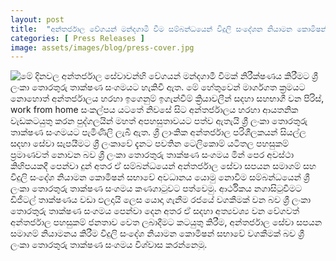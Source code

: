 ```yaml
---
layout: post
title:  "අන්තර්ජාල වේගයන් මන්දගාමී වීම සම්බන්ධයෙන් විදුලි සංදේශන නියාමන කොමිෂන් සභාවේ කඩිනම් අවධානය යොමු කරන්න"
categories: [ Press Releases ]
image: assets/images/blog/press-cover.jpg
---
```

<img src="https://itssl.org/assets/images/blog/2021-05-24-press.jpg" alt="මේ දිනවල අන්තර්ජාල සේවාවන්හි වේගයන් මන්දගාමී වීමක් නිරීක්ෂණය කිරීමට ශ්‍රී ලංකා තොරතුරු තාක්ෂණ සංගමයට හැකිවී ඇත. මේ හේතුවෙන් මාර්ගගත ක්‍රමයට නොහොත් අන්තර්ජාලය හරහා ඉගෙනුම් ඉගැන්වීම් ක්‍රියාවලීන් සදහා සහභාගී වන පිරිස්, work from home සංකල්පය යටතේ නිවසේ සිට අන්තර්ජාලය හරහා ආයතනික වැඩකටයුතු කරන පුද්ගලයින් මහත් අපහසුතාවයට පත්ව ඇතැයි ශ්‍රී ලංකා තොරතුරු තාක්ෂණ සංගමයට පැමිණිලි ලැබී ඇත. ශ්‍රී ලාංකික අන්තර්ජාල පරිශීලකයන් සියල්ල සදහා සේවා සැපයීමට ශ්‍රී ලංකාවේ දැනට පවතින ටෙලිකොම් යටිතල පහසුකම් ප්‍රමාණවත් නොවන බව ශ්‍රී ලංකා තොරතුරු තාක්ෂණ සංගමය මින් පෙර අවස්ථා කිහිපයකදී පෙන්වා දුන් අතර ඒ සම්බන්ධයෙන් අන්තර්ජාල සේවා සපයන සමාගම් සහ විදුලි සංදේශ නියාමන කොමිෂන් සභාවේ අවධානය යොමු නොවීම සම්බන්ධයෙන් ශ්‍රී ලංකා තොරතුරු තාක්ෂණ සංගමය කණගාටුවට පත්වෙමු. ආර්ථිකය නගාසිටුවීමට ඩිජිටල් තාක්ෂණය වඩා ඵලදායි ලෙස යොදා ගැනීම රජයේ වගකීමක් වන බව ශ්‍රී ලංකා තොරතුරු තාක්ෂණ සංගමය පෙන්වා දෙන අතර ඒ සදහා අත්‍යවශ්‍ය වන වේගවත් අන්තර්ජාල පහසුකම් ජනතාව වෙත ලබාදීමට කටයුතු කිරීම, අන්තර්ජාල සේවා සපයන සමාගම් නියාමනය කිරීම විදුලි සංදේශ නියාමන කොමිෂන් සභාවේ වගකීමක් බව ශ්‍රී ලංකා තොරතුරු තාක්ෂණ සංගමය විශ්වාස කරන්නෙමු.">
